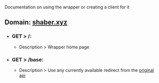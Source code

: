 Documentation on using the wrapper or creating a client for it

## Domain: [shaber.xyz](https://shaber.xyz/)

<ul class="nestedList home">
    <li><h3>GET > /:</h3>
        <ul>
             <li>Description > Wrapper home page</li>
        </ul>
    </li>
</ul>

<ul class="nestedList base">
    <li><h3>GET > /base:</h3>
        <ul>
             <li>Description > Use any currently available redirect from the <a href="spore.com/comm/samples">original api</a></li>
        </ul>
    </li>
</ul>
